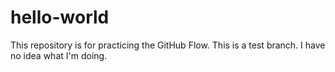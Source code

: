 # hello-world
This repository is for practicing the GitHub Flow.
This is a test branch.
I have no idea what I'm doing.
